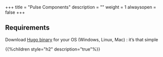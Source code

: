 +++
title = "Pulse Components"
description = ""
weight = 1
alwaysopen = false
+++

## Requirements

Download [Hugo binary](https://gohugo.io/overview/installing/) for your OS (Windows, Linux, Mac) : it’s that simple

{{%children style="h2" description="true"%}}
